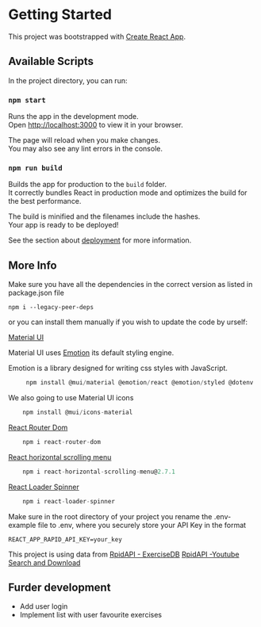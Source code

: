 # Getting Started

This project was bootstrapped with [Create React App](https://github.com/facebook/create-react-app).

## Available Scripts

In the project directory, you can run:

### `npm start`

Runs the app in the development mode.\
Open [http://localhost:3000](http://localhost:3000) to view it in your browser.

The page will reload when you make changes.\
You may also see any lint errors in the console.

### `npm run build`

Builds the app for production to the `build` folder.\
It correctly bundles React in production mode and optimizes the build for the best performance.

The build is minified and the filenames include the hashes.\
Your app is ready to be deployed!

See the section about [deployment](https://facebook.github.io/create-react-app/docs/deployment) for more information.

## More Info

Make sure you have all the dependencies in the correct version as listed in package.json file

`npm i --legacy-peer-deps`

or you can install them manually if you wish to update the code by urself:

[Material UI](https://mui.com/material-ui/getting-started/installation/)

Material UI uses [Emotion](https://emotion.sh/docs/introduction) its default styling engine.

Emotion is a library designed for writing css styles with JavaScript.

```js
     npm install @mui/material @emotion/react @emotion/styled @dotenv
```

We also going to use Material UI icons

```js
    npm install @mui/icons-material
```

[React Router Dom](https://www.npmjs.com/package/react-router-dom)

```js
    npm i react-router-dom
```

[React horizontal scrolling menu](https://www.npmjs.com/package/react-horizontal-scrolling-menu)

```js
    npm i react-horizontal-scrolling-menu@2.7.1
```

[React Loader Spinner](https://www.npmjs.com/package/react-loader-spinner)

```js
    npm i react-loader-spinner
```

Make sure in the root directory of your project you rename the .env-example file to .env,
where you securely store your API Key in the format

`REACT_APP_RAPID_API_KEY=your_key`

This project is using data from
[RpidAPI - ExerciseDB](https://rapidapi.com/justin-WFnsXH_t6/api/exercisedb/)
[RpidAPI -Youtube Search and Download](https://rapidapi.com/h0p3rwe/api/youtube-search-and-download)

## Furder development

- Add user login
- Implement list with user favourite exercises
